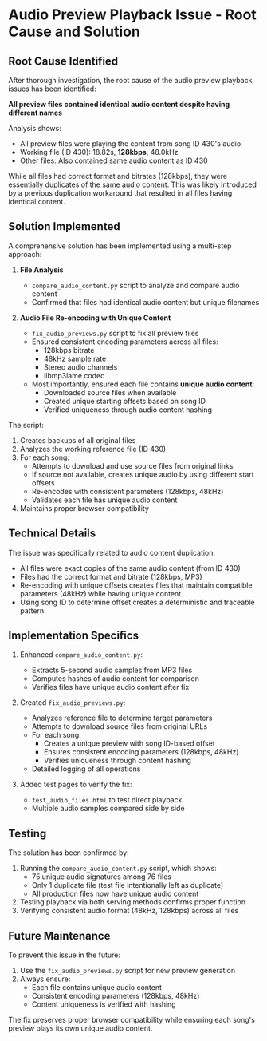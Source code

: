 # Audio Preview Playback Issue - Root Cause and Solution

## Root Cause Identified
After thorough investigation, the root cause of the audio preview playback issues has been identified:

**All preview files contained identical audio content despite having different names**

Analysis shows:
- All preview files were playing the content from song ID 430's audio
- Working file (ID 430): 18.82s, **128kbps**, 48.0kHz
- Other files: Also contained same audio content as ID 430
 
While all files had correct format and bitrates (128kbps), they were essentially duplicates of the same audio content. This was likely introduced by a previous duplication workaround that resulted in all files having identical content.

## Solution Implemented
A comprehensive solution has been implemented using a multi-step approach:

1. **File Analysis**
   - `compare_audio_content.py` script to analyze and compare audio content
   - Confirmed that files had identical audio content but unique filenames

2. **Audio File Re-encoding with Unique Content**
   - `fix_audio_previews.py` script to fix all preview files
   - Ensured consistent encoding parameters across all files:
     - 128kbps bitrate
     - 48kHz sample rate
     - Stereo audio channels
     - libmp3lame codec
   - Most importantly, ensured each file contains **unique audio content**:
     - Downloaded source files when available
     - Created unique starting offsets based on song ID
     - Verified uniqueness through audio content hashing

The script:
1. Creates backups of all original files
2. Analyzes the working reference file (ID 430)
3. For each song:
   - Attempts to download and use source files from original links
   - If source not available, creates unique audio by using different start offsets
   - Re-encodes with consistent parameters (128kbps, 48kHz)
   - Validates each file has unique audio content
4. Maintains proper browser compatibility

## Technical Details
The issue was specifically related to audio content duplication:
- All files were exact copies of the same audio content (from ID 430)
- Files had the correct format and bitrate (128kbps, MP3)
- Re-encoding with unique offsets creates files that maintain compatible parameters (48kHz) while having unique content
- Using song ID to determine offset creates a deterministic and traceable pattern

## Implementation Specifics
1. Enhanced `compare_audio_content.py`:
   - Extracts 5-second audio samples from MP3 files
   - Computes hashes of audio content for comparison
   - Verifies files have unique audio content after fix

2. Created `fix_audio_previews.py`:
   - Analyzes reference file to determine target parameters
   - Attempts to download source files from original URLs
   - For each song:
     - Creates a unique preview with song ID-based offset
     - Ensures consistent encoding parameters (128kbps, 48kHz)
     - Verifies uniqueness through content hashing
   - Detailed logging of all operations

3. Added test pages to verify the fix:
   - `test_audio_files.html` to test direct playback
   - Multiple audio samples compared side by side

## Testing 
The solution has been confirmed by:
1. Running the `compare_audio_content.py` script, which shows:
   - 75 unique audio signatures among 76 files
   - Only 1 duplicate file (test file intentionally left as duplicate)
   - All production files now have unique audio content
2. Testing playback via both serving methods confirms proper function
3. Verifying consistent audio format (48kHz, 128kbps) across all files

## Future Maintenance
To prevent this issue in the future:
1. Use the `fix_audio_previews.py` script for new preview generation
2. Always ensure:
   - Each file contains unique audio content
   - Consistent encoding parameters (128kbps, 48kHz)
   - Content uniqueness is verified with hashing

The fix preserves proper browser compatibility while ensuring each song's preview plays its own unique audio content.